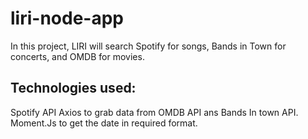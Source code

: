 # liri-node-app

In this project, LIRI will search Spotify for songs, Bands in Town for concerts, and OMDB for movies.

## Technologies used:

Spotify API
Axios to grab data from OMDB API ans Bands In town API.
Moment.Js to get the date in required format.
